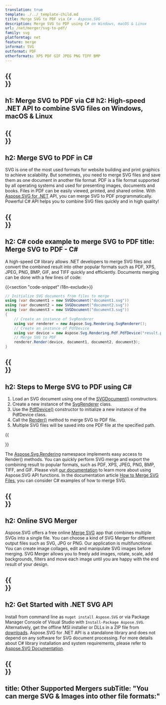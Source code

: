 ```yaml
---
translation: true
template: ./../_template-child.md
title: Merge SVG to PDF via C# - Aspose.SVG
description: Merge SVG to PDF using C# on Windows, macOS & Linux
url: /net/merger/svg-to-pdf/
family: svg
platformtag: net
feature: merge
informat: SVG
outformat: PDF
otherformats: XPS PDF GIF JPEG PNG TIFF BMP
---
```


{{<section banner>}}
---
h1: Merge SVG to PDF via C#
h2: High-speed .NET API to combine SVG files on Windows, macOS & Linux
---

{{<section overview>}}
---
h2: Merge SVG to PDF in C#
---

SVG is one of the most used formats for website building and print graphics to achieve scalability. But sometimes, you need to merge SVG files and save them as one document in another file format. PDF is a file format supported by all operating systems and used for presenting images, documents and books. Files in PDF can be easily viewed, printed, and shared online. With [Aspose.SVG for .NET](https://products.aspose.com/svg/net/) API, you can merge SVG to PDF programmatically. Powerful C# API helps you to combine SVG files quickly and in high quality!

{{<section code-text>}}
---
h2: C# code example to merge SVG to PDF
title: Merge SVG to PDF - C#
---

A high-speed C# library allows .NET developers to merge SVG files and convert the combined result into other popular formats such as PDF, XPS, JPEG, PNG, BMP, GIF, and TIFF quickly and efficiently. Documents merging can be done with a few lines of code:

{{<section "code-snippet" i18n-exclude>}}

```cs
// Initialize SVG documents from files to merge 
using (var document1 = new SVGDocument("document1.svg"))
using (var document2 = new SVGDocument("document2.svg"))
using (var document3 = new SVGDocument("document3.svg"))
{
    // Create an instance of SvgRenderer
    using var renderer = new Aspose.Svg.Rendering.SvgRenderer();	
    // Create an instance of PdfDevice
    using var device = new Aspose.Svg.Rendering.Pdf.PdfDevice("result.pdf");
    // Merge SVG to PDF
    renderer.Render(device, document1, document2, document3);                
}
```

{{<section steps>}}
---
h2: Steps to Merge SVG to PDF using C#
---

1.  Load an SVG document using one of the [SVGDocument()](https://reference.aspose.com/svg/net/aspose.svg/svgdocument/svgdocument/) constructors.
1.  Create a new instance of the [SvgRenderer](https://reference.aspose.com/svg/net/aspose.svg.rendering/svgrenderer/) class.
1.  Use the [PdfDevice()](https://reference.aspose.com/svg/net/aspose.svg.rendering.pdf/pdfdevice/pdfdevice/#constructor_5) constructor to initialize a new instance of the PdfDevice class.
1.  Call the [Render()](https://reference.aspose.com/svg/net/aspose.svg.rendering/renderer-1/) method to merge SVG to PDF file.
1.  Multiple SVG files will be saved into one PDF file at the specified path.

{{<section documentation>}}

The [Aspose.Svg.Rendering](https://reference.aspose.com/svg/net/aspose.svg.rendering/) namespace implements easy access to Render() methods. You can quickly perform SVG merge and export the combining result to popular formats, such as PDF, XPS, JPEG, PNG, BMP, TIFF, and GIF. Please visit <a href="https://docs.aspose.com/svg/net/how-to-work-with-aspose-svg-api/" target="_blank">our documentation</a> to learn more about using Aspose.SVG API functions. In the documentation article <a href="https://docs.aspose.com/svg/net/how-to-work-with-aspose-svg-api/how-to-merge-svg-files/" target="_blank">How to Merge SVG Files</a>, you can consider C# examples of how to merge SVG.

{{<section online-merger>}}
---
h2: Online SVG Merger
---

Aspose.SVG offers a free online <a href="https://products.aspose.app/svg/merger/svg" target="_blank">Merge SVG</a> app that combines multiple SVGs into a single file. You can choose a kind of SVG Merger for different output files such as SVG, JPG or PNG. Our application is multifunctional. You can create image collages, edit and manipulate SVG images before merging. SVG Merger allows you to freely add images, rotate, scale, add backgrounds, filters and move each image until you are happy with the end result of your design.

{{<section get-started>}}
---
h2: Get Started with .NET SVG API
---

Install from command line as ```nuget install Aspose.SVG``` or via Package Manager Console of Visual Studio with ```Install-Package Aspose.SVG```.
Alternatively, get the offline MSI installer or DLLs in a ZIP file from [downloads](https://releases.aspose.com/svg/net/). Aspose.SVG for .NET API is a standalone library and does not depend on any software for SVG document processing.
 For more details about C# library installation and system requirements, please refer to [Aspose.SVG Documentation](https://docs.aspose.com/svg/net/getting-started/).

{{<section other-mergers>}}
---
title: Other Supported Mergers
subTitle: "You can merge SVG & Images into other file formats:"
---